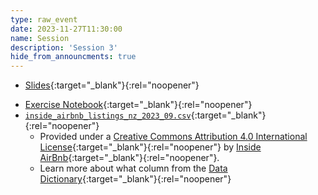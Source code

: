 ```yaml
---
type: raw_event
date: 2023-11-27T11:30:00
name: Session
description: 'Session 3'
hide_from_announcments: true
---
```


* [Slides](https://pynoon.github.io/curriculum/week_3/slides.html){:target="_blank"}{:rel="noopener"}
<!-- * [Tutorial Notebook](https://pynoon.github.io/jupyterlite/lab/index.html?fromURL=https://raw.githubusercontent.com/pynoon/curriculum/main/week_3/week_3_tutorial.ipynb){:target="_blank"}{:rel="noopener"} -->
* [Exercise Notebook](https://pynoon.github.io/jupyterlite/lab/index.html?fromURL=https://raw.githubusercontent.com/pynoon/curriculum/main/week_3/week_3_exercise.ipynb){:target="_blank"}{:rel="noopener"}
* [`inside_airbnb_listings_nz_2023_09.csv`](https://raw.githubusercontent.com/pynoon/curriculum/main/week_3/inside_airbnb_listings_nz_2023_09.csv){:target="_blank"}{:rel="noopener"}
  * Provided under a [Creative Commons Attribution 4.0 International
    License](http://creativecommons.org/licenses/by/4.0/){:target="_blank"}{:rel="noopener"}
    by [Inside
    AirBnb](http://insideairbnb.com/){:target="_blank"}{:rel="noopener"}.
  * Learn more about what column from the [Data
    Dictionary](https://docs.google.com/spreadsheets/d/1iWCNJcSutYqpULSQHlNyGInUvHg2BoUGoNRIGa6Szc4/edit#gid=1322284596){:target="_blank"}{:rel="noopener"}
